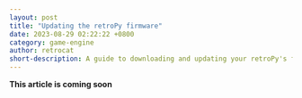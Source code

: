 ```yaml
---
layout: post
title: "Updating the retroPy firmware"
date: 2023-08-29 02:22:22 +0800
category: game-engine
author: retrocat
short-description: A guide to downloading and updating your retroPy's firmware
---
```


**This article is coming soon**


